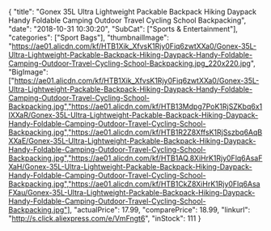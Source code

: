 {
	"title": "Gonex 35L Ultra Lightweight Packable Backpack Hiking Daypack Handy Foldable Camping Outdoor Travel Cycling School Backpacking",
	"date": "2018-10-31 10:30:20",
	"SubCat": ["Sports & Entertainment"],
	"categories": ["Sport Bags"],
	"thumbnailImage": "https://ae01.alicdn.com/kf/HTB1Xik_XfvsK1Rjy0Fiq6zwtXXa0/Gonex-35L-Ultra-Lightweight-Packable-Backpack-Hiking-Daypack-Handy-Foldable-Camping-Outdoor-Travel-Cycling-School-Backpacking.jpg_220x220.jpg",
	"BigImage": ["https://ae01.alicdn.com/kf/HTB1Xik_XfvsK1Rjy0Fiq6zwtXXa0/Gonex-35L-Ultra-Lightweight-Packable-Backpack-Hiking-Daypack-Handy-Foldable-Camping-Outdoor-Travel-Cycling-School-Backpacking.jpg","https://ae01.alicdn.com/kf/HTB13Mdpg7PoK1RjSZKbq6x1IXXaR/Gonex-35L-Ultra-Lightweight-Packable-Backpack-Hiking-Daypack-Handy-Foldable-Camping-Outdoor-Travel-Cycling-School-Backpacking.jpg","https://ae01.alicdn.com/kf/HTB1R2Z8XffsK1RjSszbq6AqBXXaE/Gonex-35L-Ultra-Lightweight-Packable-Backpack-Hiking-Daypack-Handy-Foldable-Camping-Outdoor-Travel-Cycling-School-Backpacking.jpg","https://ae01.alicdn.com/kf/HTB1AQ.8XiHrK1Rjy0Flq6AsaFXaH/Gonex-35L-Ultra-Lightweight-Packable-Backpack-Hiking-Daypack-Handy-Foldable-Camping-Outdoor-Travel-Cycling-School-Backpacking.jpg","https://ae01.alicdn.com/kf/HTB1CkZ8XiHrK1Rjy0Flq6AsaFXau/Gonex-35L-Ultra-Lightweight-Packable-Backpack-Hiking-Daypack-Handy-Foldable-Camping-Outdoor-Travel-Cycling-School-Backpacking.jpg"],
	"actualPrice": 17.99,
	"comparePrice": 18.99,
	"linkurl": "http://s.click.aliexpress.com/e/VmFngt6",
	"inStock": 111
}

